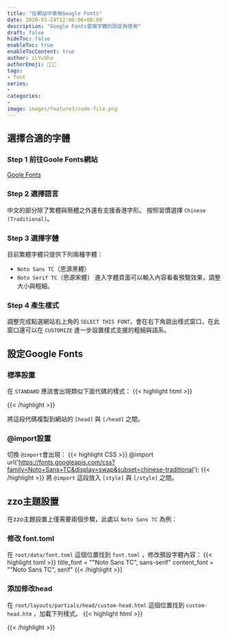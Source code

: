 ```yaml
---
title: "在網站中使用Google Fonts"
date: 2020-03-24T12:00:06+08:00
description: "Google Fonts雲端字體的設定與使用"
draft: false
hideToc: false
enableToc: true
enableTocContent: true
author: iLYuSha
authorEmoji: 👩🏿‍🚀
tags: 
- font
series:
-
categories:
-
image: images/feature3/code-file.png
---
```

## 選擇合適的字體
### Step 1 前往Goole Fonts網站
[Goole Fonts](https://fonts.google.com/)
### Step 2 選擇語言
中文的部分除了繁體與簡體之外還有支援香港字形。
按照習慣選擇 `Chinese (Traditional)`。
### Step 3 選擇字體
目前繁體字體只提供下列兩種字體：
* `Noto Sans TC`（<font face="Noto Sans TC">思源黑體</font>）
* `Noto Serif TC`（<font face="Noto Serif TC">思源宋體</font>）
進入字體頁面可以輸入內容看看預覽效果，調整大小與粗細。
### Step 4 產生樣式
調整完成點選網站右上角的 `SELECT THIS FONT`，會在右下角跳出樣式窗口，在此窗口還可以在 `CUSTOMIZE` 進一步設置樣式支援的粗細與語系。
## 設定Google Fonts
### 標準設置
在 `STANDARD` 應該會出現類似下面代碼的樣式：
{{< highlight html >}}
<link href="https://fonts.googleapis.com/css?family=Noto+Sans+TC&display=swap&subset=chinese-traditional" rel="stylesheet">
{{< /highlight >}}

將這段代碼複製到網站的 `[head]` 與 `[/head]` 之間。
### @import設置
切換 `@import`會出現：
{{< highlight CSS >}}
@import url('https://fonts.googleapis.com/css?family=Noto+Sans+TC&display=swap&subset=chinese-traditional');
{{< /highlight >}}
將 `@import` 這段放入 `[style]` 與 `[/style]` 之間。

## zzo主題設置
在zzo主題設置上僅需要兩個步驟，此處以 `Noto Sans TC` 為例：
### 修改 font.toml
在 `root/data/font.toml` 這個位置找到 `font.toml` ，修改預設字體內容：
{{< highlight toml >}}
title_font = "\"Noto Sans TC\", sans-serif"
content_font = "\"Noto Sans TC\", serif"
{{< /highlight >}}

### 添加修改head
在 `root/layouts/partials/head/custom-head.html` 這個位置找到 `custom-head.htm` ，加載下列樣式。
{{< highlight html >}}
<link href="https://fonts.googleapis.com/css?family=Noto+Sans+TC&display=swap&subset=chinese-traditional" rel="stylesheet">
{{< /highlight >}}